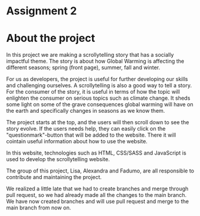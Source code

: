 # Assignment 2

# About the project

In this project we are making a scrollytelling story that has a socially impactful theme. 
The story is about how Global Warming is affecting the different seasons; spring (front page), summer, fall and winter. 

For us as developers, the project is useful for further developing our skills and challenging ourselves. A scrollytelling is also a good way to tell a story. For the consumer of the story, it is useful in terms of how the topic will enlighten the consumer on serious topics such as climate change. It sheds some light on some of the grave consequences global warming will have on the earth and specifically changes in seasons as we know them.

The project starts at the top, and the users will then scroll down to see the story evolve. 
If the users needs help, they can easily click on the "questionmark"-button that will be added to the website. There it will cointain useful information about how to use the website.

In this website, technologies such as HTML, CSS/SASS and JavaScript is used to develop the scrollytelling website. 

The group of this project, Lisa, Alexandra and Fadumo, are all responsible to contribute and maintaining the project. 

We realized a little late that we had to create branches and merge through pull request, so we had already made all the changes to the main branch. We have now created branches and will use pull request and merge to the main branch from now on.